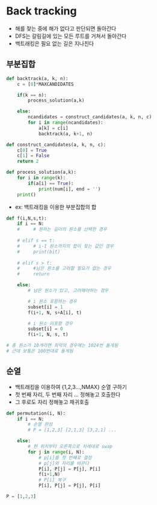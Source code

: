 # Back tracking
- 해를 찾는 중에 해가 없다고 판단되면 돌아간다
- DFS는 갈림길에 있는 모든 루트를 거쳐서 돌아간다
- 백트래킹은 필요 없는 길은 지나친다

## 부분집합
```py
def backtrack(a, k, n):
    c = [0]*MAXCANDIDATES

    if(k == n):
        process_solution(a,k)

    else:
        ncandidates = construct_candidates(a, k, n, c)
        for i in range(ncandidates):
            a[k] = c[i]
            backtrack(a, k+1, n)

def construct_candidates(a, k, n, c):
    c[0] = True
    c[1] = False
    return 2

def process_solution(a,k):
    for i in range(k):
        if(a[i] == True):
            print(num[i], end = '')
    print()
```
- ex: 백트래킹을 이용한 부분집합의 합
```py
def f(i,N,s,t):
    if i == N:
    #     # 원하는 길이의 원소를 선택한 경우   
 
    # elif s == t:
    #     # i-1 원소까지의 합이 찾는 값인 경우
    #     print(bit)
    
    # elif s > t:
    #     #남은 원소를 고려할 필요가 없는 경우
    #     return

    else:
        # 남은 원소가 있고, 고려해야하는 경우

        # i 원소 포함하는 경우
        subset[i] = 1
        f(i+1, N, s+A[i], t)

        # i 원소 미포함 경우
        subset[i] = 0
        f(i+1, N, s, t)

# 총 원소가 10개라면 최악의 경우에는 1024번 돌게됨
# 근데 보통은 100번대로 돌게됨
```


## 순열
- 백트래킹을 이용하여 {1,2,3...,NMAX} 순열 구하기
- 첫 번째 자리, 두 번째 자리 ... 정해놓고 호출한다
- 그 후로도 자리 정해놓고 재귀호출
```py
def permutation(i, N):
    if i == N:
        # 순열 완성
        # P = [1,2,3] [2,1,3] [3,2,1] ...

    else:
        # 현 위치부터 오른쪽으로 차례대로 swap
        for j in range(i, N):
            # p[i]를 첫 번째로 결정
            # p[j]와 자리를 바꾼다
            P[i], P[j] = P[j], P[i]
            f(i+1,N)
            # P[i] 복구
            P[i], P[j] = P[j], P[i]

P = [1,2,3]
```
